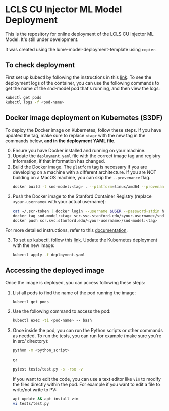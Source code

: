 # LCLS CU Injector ML Model Deployment
This is the repository for online deployment of the LCLS CU Injector ML Model. It's still under development.

It was created using the lume-model-deployment-template using `copier`.

## To check deployment
First set up kubectl by following the instructions in this [link](https://k8s.slac.stanford.edu/ad-accel-online-ml).
To see the deployment logs of the container, you can use the following commands to get the name of the snd-model pod 
that's running, and then view the logs:
```bash
kubectl get pods
kubectl logs -f <pod-name>
```
## Docker image deployment on Kubernetes (S3DF)
To deploy the Docker image on Kubernetes, follow these steps. If you have updated the tag,
make sure to replace `<tag>` with the new tag in the commands below, **and in the deployment YAML file**.

0. Ensure you have Docker installed and running on your machine.
1. Update the `deployment.yaml` file with the correct image tag and registry information, if that information has changed.
2. Build the Docker image. The `platform` tag is necessary if you are developing on a machine with a different architecture. 
If you are NOT building on a MacOS machine, you can skip the `--provenance` flag.
   ```bash
   docker build -t snd-model:<tag> . --platform=linux/amd64 --provenance=false
   ```
2. Push the Docker image to the Stanford Container Registry (replace `<your-username>` with your actual username):
    ```bash
    cat ~/.scr-token | docker login --username $USER --password-stdin http://scr.svc.stanford.edu
    docker tag snd-model:<tag> scr.svc.stanford.edu/<your-username>/snd-model:<tag>
    docker push scr.svc.stanford.edu/<your-username>/snd-model:<tag>
    ```
   
For more detailed instructions, refer to this [documentation](https://github.com/slaclab/lcls_cu_injector_ml_model?tab=readme-ov-file#containerization-steps).

3. To set up kubectl, follow this [link](https://k8s.slac.stanford.edu/lcls-ml-online). Update the Kubernetes deployment with the new image:
    ```bash
    kubectl apply -f deployment.yaml
    ```
   
## Accessing the deployed image
Once the image is deployed, you can access following these steps:
1. List all pods to find the name of the pod running the image:
   ```bash
   kubectl get pods
   ```
2. Use the following command to access the pod:
   ```bash
   kubectl exec -ti <pod-name> -- bash
    ```
3. Once inside the pod, you can run the Python scripts or other commands as needed. To run the 
tests, you can run for example (make sure you're in src/ directory):
   ```bash
   python -m <python_script>
   ```
    or
    
    ```bash
    pytest tests/test.py -s -rsx -v
    ```
    If you want to edit the code, you can use a text editor like `vim` to modify the files directly within the pod. 
    For example if you want to edit a file to write/not write to PV:
   ```bash
   apt update && apt install vim
   vi tests/test.py
   ```